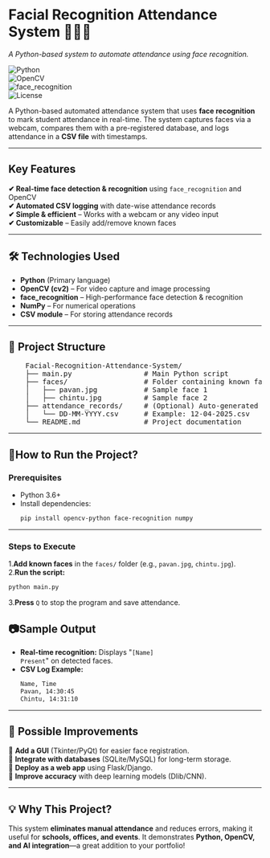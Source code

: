 # **Facial Recognition Attendance System** 👨‍💻📸  
*A Python-based system to automate attendance using face recognition.*  

![Python](https://img.shields.io/badge/Python-3.6%2B-blue)  
![OpenCV](https://img.shields.io/badge/OpenCV-4.5%2B-orange)  
![face_recognition](https://img.shields.io/badge/face__recognition-1.3.0-red)  
![License](https://img.shields.io/badge/License-MIT-green)  

A Python-based automated attendance system that uses **face recognition** to mark student attendance in real-time. The system captures faces via a webcam, compares them with a pre-registered database, and logs attendance in a **CSV file** with timestamps.

---

## Key Features
**✔ Real-time face detection & recognition** using <code>face_recognition</code> and OpenCV<br>
**✔ Automated CSV logging** with date-wise attendance records<br>
**✔ Simple & efficient** – Works with a webcam or any video input<br>
**✔ Customizable** – Easily add/remove known faces<br>

---

## 🛠 Technologies Used
- **Python** (Primary language)<br>
- **OpenCV (cv2)** – For video capture and image processing<br>
- **face_recognition** – High-performance face detection & recognition<br>
- **NumPy** – For numerical operations<br>
- **CSV module** – For storing attendance records<br>
---

## 📂 Project Structure
<pre>
    Facial-Recognition-Attendance-System/
    ├── main.py                 # Main Python script  
    ├── faces/                  # Folder containing known face images  
    │   ├── pavan.jpg           # Sample face 1  
    │   ├── chintu.jpg          # Sample face 2   
    ├── attendance_records/     # (Optional) Auto-generated CSV logs  
    │   └── DD-MM-YYYY.csv      # Example: 12-04-2025.csv  
    └── README.md               # Project documentation
</pre>
---

## 🚀How to Run the Project?
### Prerequisites
- Python 3.6+
- Install dependencies:
  ```bash
  pip install opencv-python face-recognition numpy
---

### Steps to Execute
1.**Add known faces** in the <code>faces/</code> folder (e.g., <code>pavan.jpg</code>, <code>chintu.jpg</code>).<br>
2.**Run the script:**
````markdown
python main.py
````
3.**Press** <code>Q</code> to stop the program and save attendance.
## 📷Sample Output
- **Real-time recognition:** Displays "<code>[Name] Present</code>" on detected faces.
- **CSV Log Example:**
  ```bash
  Name, Time  
  Pavan, 14:30:45  
  Chintu, 14:31:10
---

## 📌 Possible Improvements
🔹 **Add a GUI** (Tkinter/PyQt) for easier face registration.<br>
🔹 **Integrate with databases** (SQLite/MySQL) for long-term storage.<br>
🔹 **Deploy as a web app** using Flask/Django.<br>
🔹 **Improve accuracy** with deep learning models (Dlib/CNN).

---

## 💡 Why This Project?
This system **eliminates manual attendance** and reduces errors, making it useful for **schools, offices, and events**. It demonstrates **Python, OpenCV, and AI integration**—a great addition to your portfolio!
